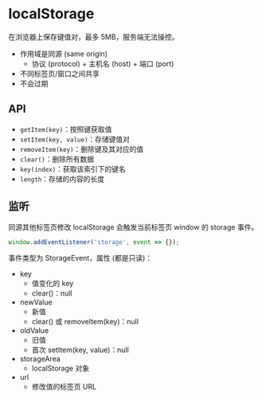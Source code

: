 # localStorage

在浏览器上保存键值对，最多 5MB，服务端无法操控。

- 作用域是同源 (same origin)
  - 协议 (protocol) + 主机名 (host) + 端口 (port)
- 不同标签页/窗口之间共享
- 不会过期

## API

- `getItem(key)`：按照键获取值
- `setItem(key, value)`：存储键值对
- `removeItem(key)`：删除键及其对应的值
- `clear()`：删除所有数据
- `key(index)`：获取该索引下的键名
- `length`：存储的内容的长度

## 监听

同源其他标签页修改 localStorage 会触发当前标签页 window 的 storage 事件。

```js
window.addEventListener('storage', event => {});
```

事件类型为 StorageEvent，属性 (都是只读)：

- key
  - 值变化的 key
  - clear()：null
- newValue
  - 新值
  - clear() 或 removeItem(key)：null
- oldValue
  - 旧值
  - 首次 setItem(key, value)：null
- storageArea
  - localStorage 对象
- url
  - 修改值的标签页 URL
